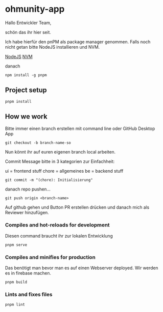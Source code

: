 # ohmunity-app

Hallo Entwickler Team,

schön das ihr hier seit.

Ich habe hierfür den pnPM als package manager genommen.
Falls noch nicht getan bitte NodeJS installieren und NVM.

[NodeJS](https://nodejs.org/en)
[NVM](https://github.com/nvm-sh/nvm/releases)

danach

```
npm install -g pnpm
```

## Project setup

```
pnpm install
```

## How we work

Bitte immer einen branch erstellen mit command line oder GitHub Desktop App

```
git checkout -b branch-name-so
```

Nun könnt ihr auf euren eigenen branch local arbeiten.

Commit Message bitte in 3 kategorien zur Einfachheit:

ui = frontend stuff
chore = allgemeines
be = backend stuff

```
git commit -m "(chore): Initialisierung"
```

danach repo pushen...

```
git push origin <branch-name>
```

Auf github gehen und Button PR erstellen drücken und danach mich als Reviewer hinzufügen.

### Compiles and hot-reloads for development

Diesen command braucht ihr zur lokalen Entwicklung

```
pnpm serve
```

### Compiles and minifies for production

Das benötigt man bevor man es auf einen Webserver deployed. Wir werden es in firebase machen.

```
pnpm build
```

### Lints and fixes files

```
pnpm lint
```
